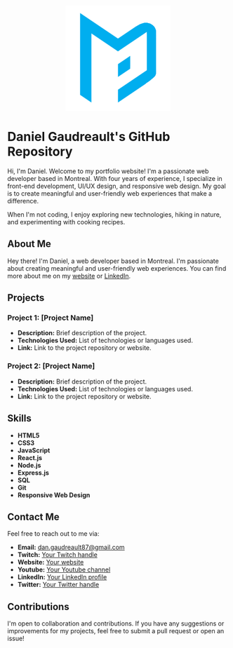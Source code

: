 <p align="center"><img src="https://raw.githubusercontent.com/DanielGaudreault/DanielGaudreault/main/main%20logo%202.png" /></p>

# Daniel Gaudreault's GitHub Repository

Hi, I'm Daniel. Welcome to my portfolio website! I'm a passionate web developer based in Montreal. With four years of experience, I specialize in front-end development, UI/UX design, and responsive web design. My goal is to create meaningful and user-friendly web experiences that make a difference.

When I'm not coding, I enjoy exploring new technologies, hiking in nature, and experimenting with cooking recipes.

## About Me
Hey there! I'm Daniel, a web developer based in Montreal. I'm passionate about creating meaningful and user-friendly web experiences. You can find more about me on my [website](https://danielgaudreault.github.io/mywebsite) or [LinkedIn](https://www.linkedin.com/in/daniel-gaudreault-373b67203).

## Projects

### Project 1: [Project Name]
- **Description:** Brief description of the project.
- **Technologies Used:** List of technologies or languages used.
- **Link:** Link to the project repository or website.

### Project 2: [Project Name]
- **Description:** Brief description of the project.
- **Technologies Used:** List of technologies or languages used.
- **Link:** Link to the project repository or website.

## Skills
- **HTML5**
- **CSS3**
- **JavaScript**
- **React.js**
- **Node.js**
- **Express.js**
- **SQL**
- **Git**
- **Responsive Web Design**

## Contact Me
Feel free to reach out to me via:
- **Email:** dan.gaudreault87@gmail.com
- **Twitch:** [Your Twitch handle](https://twitter.com/DGmovement87)
- **Website:** [Your website](https://danielgaudreault.github.io/mywebsite/index.html)
- **Youtube:** [Your Youtube channel](https://www.youtube.com/@Empoweryourmind87)
- **LinkedIn:** [Your LinkedIn profile](https://www.linkedin.com/in/daniel-gaudreault-373b67203)
- **Twitter:** [Your Twitter handle](https://twitter.com/DGmovement87)

## Contributions
I'm open to collaboration and contributions. If you have any suggestions or improvements for my projects, feel free to submit a pull request or open an issue!

